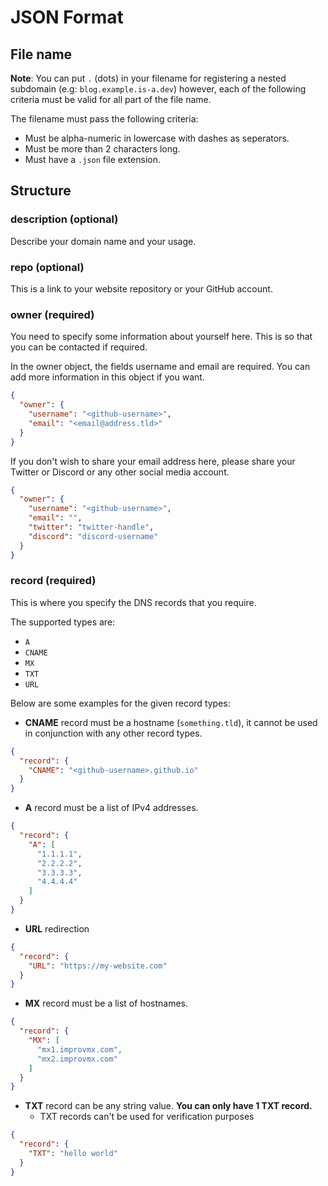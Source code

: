 # JSON Format

## File name

**Note**: You can put `.` (dots) in your filename for registering a nested subdomain (e.g: `blog.example.is-a.dev`) however, each of the following criteria must be valid for all part of the file name.

The filename must pass the following criteria:

- Must be alpha-numeric in lowercase with dashes as seperators.
- Must be more than 2 characters long.
- Must have a `.json` file extension.

## Structure

### description (optional)

Describe your domain name and your usage.

### repo (optional)

This is a link to your website repository or your GitHub account.

### owner (required)

You need to specify some information about yourself here. This is so that you can be contacted if required.

In the owner object, the fields username and email are required. You can add more information in this object if you want.

```json
{
  "owner": {
    "username": "<github-username>",
    "email": "<email@address.tld>"
  }
}
```

If you don't wish to share your email address here, please share your Twitter or Discord or any other social media account.

```json
{
  "owner": {
    "username": "<github-username>",
    "email": "",
    "twitter": "twitter-handle",
    "discord": "discord-username"
  }
}
```

### record (required)

This is where you specify the DNS records that you require.

The supported types are:

- `A`
- `CNAME`
- `MX`
- `TXT`
- `URL`

Below are some examples for the given record types:

- **CNAME** record must be a hostname (`something.tld`), it cannot be used in conjunction with any other record types.

```json
{
  "record": {
    "CNAME": "<github-username>.github.io"
  }
}
```

- **A** record must be a list of IPv4 addresses.

```json
{
  "record": {
    "A": [
      "1.1.1.1",
      "2.2.2.2",
      "3.3.3.3",
      "4.4.4.4"
    ]
  }
}
```

- **URL** redirection

```json
{
  "record": {
    "URL": "https://my-website.com"
  }
}
```

- **MX** record must be a list of hostnames.

```json
{
  "record": {
    "MX": [
      "mx1.improvmx.com",
      "mx2.improvmx.com"
    ]
  }
}
```

- **TXT** record can be any string value. **You can only have 1 TXT record.** 
  - TXT records can't be used for verification purposes

```json
{
  "record": {
    "TXT": "hello world"
  }
}
```
